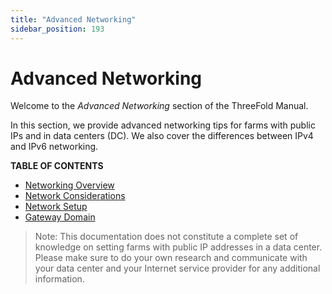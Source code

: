 ```yaml
---
title: "Advanced Networking"
sidebar_position: 193
---
```


<h1> Advanced Networking </h1>

Welcome to the *Advanced Networking* section of the ThreeFold Manual.

In this section, we provide advanced networking tips for farms with public IPs and in data centers (DC). We also cover the differences between IPv4 and IPv6 networking.

**TABLE OF CONTENTS**

- [Networking Overview](./networking_overview.md)
- [Network Considerations](./network_considerations.md)
- [Network Setup](./network_setup.md)
- [Gateway Domain](./gateway_domain.md)

> Note: This documentation does not constitute a complete set of knowledge on setting farms with public IP addresses in a data center. Please make sure to do your own research and communicate with your data center and your Internet service provider for any additional information.
